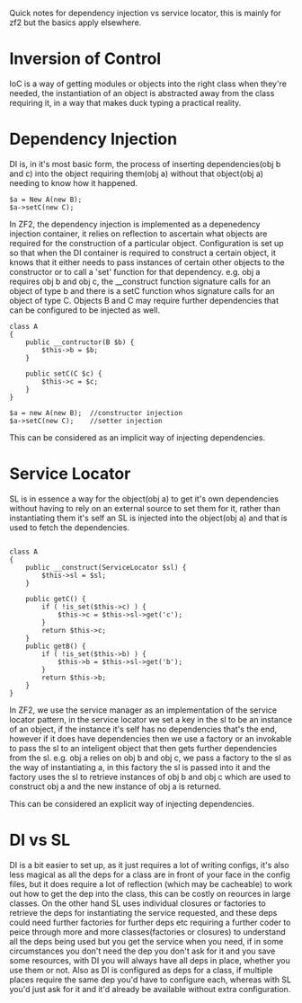 Quick notes for dependency injection vs service locator, this is mainly for zf2 but the basics apply elsewhere.

Inversion of Control
===
IoC is a way of getting modules or objects into the right class when they're needed, the instantiation of an object is abstracted away from the class requiring it, in a way that makes duck typing a practical reality.

Dependency Injection
===

DI is, in it's most basic form, the process of inserting dependencies(obj b and c) into the object requiring them(obj a) without that object(obj a) needing to know how it happened.
~~~~~~~~~~~~~~~~~~~~~
$a = New A(new B);
$a->setC(new C);
~~~~~~~~~~~~~~~~~~~~~


In ZF2, the dependency injection is implemented as a depenedency injection container, it relies on reflection to ascertain what objects are required for the construction of a particular object. Configuration is set up so that when the DI container is required to construct a certain object, it knows that it either needs to pass instances of certain other objects to the constructor or to call a 'set' function for that dependency. e.g. obj a requires obj b and obj c, the __construct function signature calls for an object of type b and there is a setC function whos signature calls for an object of type C.
Objects B and C may require further dependencies that can be configured to be injected as well.

~~~~~~~~~~~~~~~~~~~~~
class A
{
	public __contructor(B $b) {
		$this->b = $b;
	}

	public setC(C $c) {
		$this->c = $c;
	}
}

$a = new A(new B);	//constructor injection
$a->setC(new C);	//setter injection
~~~~~~~~~~~~~~~~~~~~~

This can be considered as an implicit way of injecting dependencies.

Service Locator
===

SL is in essence a way for the object(obj a) to get it's own dependencies without having to rely on an external source to set them for it, rather than instantiating them it's self an SL is injected into the object(obj a) and that is used to fetch the dependencies.

~~~~~~~~~~~~~~~~~~~~~

class A
{
	public __construct(ServiceLocator $sl) {
		$this->sl = $sl;
	}

	public getC() {
		if ( !is_set($this->c) ) {
			$this->c = $this->sl->get('c');
		}
		return $this->c;
	}
	public getB() {
		if ( !is_set($this->b) ) {
			$this->b = $this->sl->get('b');
		}
		return $this->b;
	}
}

~~~~~~~~~~~~~~~~~~~~~



In ZF2, we use the service manager as an implementation of the service locator pattern, in the service locator we set a key in the sl to be an instance of an object, if the instance it's self has no dependencies that's the end, however if it does have dependencies then we use a factory or an invokable to pass the sl to an inteligent object that then gets further dependencies from the sl. e.g. obj a relies on obj b and obj c, we pass a factory to the sl as the way of instantiating a, in this factory the sl is passed into it and the factory uses the sl to retrieve instances of obj b and obj c which are used to construct obj a and the new instance of obj a is returned.

This can be considered an explicit way of injecting dependencies.

DI vs SL
===

DI is a bit easier to set up, as it just requires a lot of writing configs, it's also less magical as all the deps for a class are in front of your face in the config files, but it does require a lot of reflection (which may be cacheable) to work out how to get the dep into the class, this can be costly on reources in large classes. 
On the other hand SL uses individual closures or factories to retrieve the deps for instantiating the service requested, and these deps could need further factories for further deps etc requiring a further coder to peice through more and more classes(factories or closures) to understand all the deps being used but you get the service when you need, if in some circumstances you don't need the dep you don't ask for it and you save some resources, with DI you will always have all deps in place, whether you use them or not. 
Also as DI is configured as deps for a class, if multiple places require the same dep you'd have to configure each, whereas with SL you'd just ask for it and it'd already be available without extra configuration.

